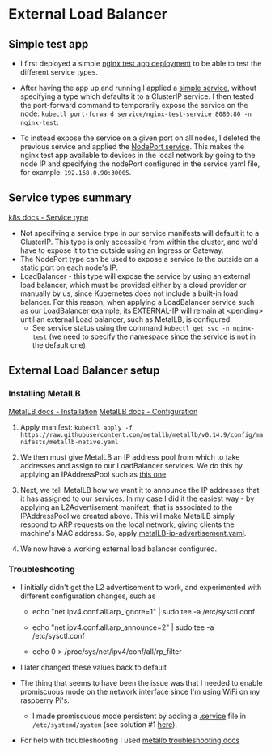 # External Load Balancer

## Simple test app

- I first deployed a simple [nginx test app deployment](/02_Setup%20a%20Load%20balancer/nginx-test-app.yaml) to be able to test the different service types.

- After having the app up and running I applied a [simple service](/02_Setup%20a%20Load%20balancer/nginx-service.yaml), without specifying a type which defaults it to a ClusterIP service. I then tested the port-forward command to temporarily expose the service on the node: `kubectl port-forward service/nginx-test-service 8080:80 -n nginx-test`.

- To instead expose the service on a given port on all nodes, I deleted the previous service and applied the [NodePort service](/02_Setup%20a%20Load%20balancer/nginx-service-nodeport.yaml). This makes the nginx test app available to devices in the local network by going to the node IP and specifying the nodePort configured in the service yaml file, for example: `192.168.0.90:30005`.

## Service types summary

[k8s docs - Service type](https://kubernetes.io/docs/concepts/services-networking/service/#publishing-services-service-types)

- Not specifying a service type in our service manifests will default it to a ClusterIP.
This type is only accessible from within the cluster, and we'd have to expose it to the outside using an Ingress or Gateway.
- The NodePort type can be used to expose a service to the outside on a static port on each node's IP.
- LoadBalancer - this type will expose the service by using an external load balancer, which must be provided either by a cloud provider or manually by us, since Kubernetes does not include a built-in load balancer.
For this reason, when applying a LoadBalancer service such as our [LoadBalancer example](/02_Setup%20a%20Load%20balancer/nginx-service-loadbalancer.yaml), its EXTERNAL-IP will remain at \<pending\> until an external Load balancer, such as MetalLB, is configured.
  - See service status using the command `kubectl get svc -n nginx-test` (we need to specify the namespace since the service is not in the default one)

## External Load Balancer setup

### Installing MetalLB

[MetalLB docs - Installation](https://metallb.universe.tf/installation/)
[MetalLB docs - Configuration](https://metallb.universe.tf/configuration/)

1. Apply manifest: `kubectl apply -f https://raw.githubusercontent.com/metallb/metallb/v0.14.9/config/manifests/metallb-native.yaml`

2. We then must give MetalLB an IP address pool from which to take addresses and assign to our LoadBalancer services. We do this by applying an IPAddressPool such as [this one](/02_Setup%20a%20Load%20balancer/metalLB-ip-pool.yaml).

3. Next, we tell MetalLB how we want it to announce the IP addresses that it has assigned to our services. In my case I did it the easiest way - by applying an L2Advertisement manifest, that is associated to the IPAddressPool we created above. This will make MetalLB simply respond to ARP requests on the local network, giving clients the machine's MAC address.
So, apply [metalLB-ip-advertisement.yaml](/02_Setup%20a%20Load%20balancer/metalLB-ip-advertisement.yaml/).

4. We now have a working external load balancer configured.

### Troubleshooting

- I initially didn't get the L2 advertisement to work, and experimented with different configuration changes, such as

  - echo "net.ipv4.conf.all.arp_ignore=1" | sudo tee -a /etc/sysctl.conf

  - echo "net.ipv4.conf.all.arp_announce=2" | sudo tee -a /etc/sysctl.conf

  - echo 0 > /proc/sys/net/ipv4/conf/all/rp_filter

- I later changed these values back to default

- The thing that seems to have been the issue was that I needed to enable promiscuous mode on the network interface since I'm using WiFi on my raspberry Pi's.

  - I made promiscuous mode persistent by adding a [.service](/02_Setup%20a%20Load%20balancer/promisc-on-start.service) file in `/etc/systemd/system` (see solution #1 [here](https://superuser.com/questions/1804774/persistent-promiscuous-mode-in-debian-12)).

- For help with troubleshooting I used [metallb troubleshooting docs](https://metallb.universe.tf/troubleshooting/#using-wifi-and-cant-reach-the-service)
